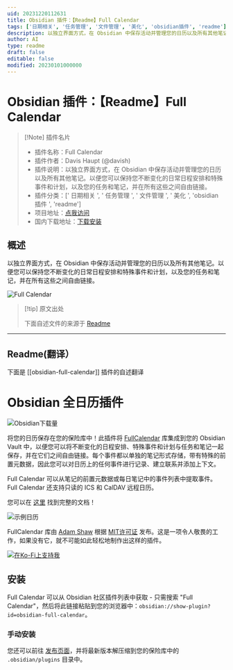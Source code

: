 ```yaml
---
uid: 20231220112631
title: Obsidian 插件：【Readme】Full Calendar
tags: ['日期相关', '任务管理', '文件管理', '美化', 'obsidian插件', 'readme']
description: 以独立界面方式，在 Obsidian 中保存活动并管理您的日历以及所有其他笔记。以便您可以保持您不断变化的日常日程安排和特殊事件和计划，以及您的任务和笔记，并在所有这些之间自由链接。
author: AI
type: readme
draft: false
editable: false
modified: 20230101000000
---
```


# Obsidian 插件：【Readme】Full Calendar

> [!Note] 插件名片
> - 插件名称：Full Calendar
> - 插件作者：Davis Haupt (@davish)
> - 插件说明：以独立界面方式，在 Obsidian 中保存活动并管理您的日历以及所有其他笔记。以便您可以保持您不断变化的日常日程安排和特殊事件和计划，以及您的任务和笔记，并在所有这些之间自由链接。
> - 插件分类：[' 日期相关 ', ' 任务管理 ', ' 文件管理 ', ' 美化 ', 'obsidian 插件 ', 'readme']
> - 项目地址：[点我访问](https://github.com/davish/obsidian-full-calendar)
> - 国内下载地址：[下载安装](https://pkmer.cn/products/plugin/pluginMarket/?obsidian-full-calendar)

## 概述

以独立界面方式，在 Obsidian 中保存活动并管理您的日历以及所有其他笔记。以便您可以保持您不断变化的日常日程安排和特殊事件和计划，以及您的任务和笔记，并在所有这些之间自由链接。

![Full Calendar](https://cdn.pkmer.cn/covers/obsidian-full-calendar.PNG!pkmer)

> [!tip] 原文出处
>
>下面自述文件的来源于 [Readme](https://ghproxy.net/https://raw.githubusercontent.com/davish/obsidian-full-calendar/main/README.md)

---

## Readme(翻译）

下面是 [[obsidian-full-calendar]] 插件的自述翻译

# Obsidian 全日历插件

![Obsidian下载量](https://img.shields.io/badge/dynamic/json?logo=obsidian&color=%23483699&label=downloads&query=%24%5B%22obsidian-full-calendar%22%5D.downloads&url=https%3A%2F%2Fraw.githubusercontent.com%2Fobsidianmd%2Fobsidian-releases%2Fmaster%2Fcommunity-plugin-stats.json)

将您的日历保存在您的保险库中！此插件将 [FullCalendar](https://github.com/fullcalendar/fullcalendar) 库集成到您的 Obsidian Vault 中，以便您可以将不断变化的日程安排、特殊事件和计划与任务和笔记一起保存，并在它们之间自由链接。每个事件都以单独的笔记形式存储，带有特殊的前置元数据，因此您可以对日历上的任何事件进行记录、建立联系并添加上下文。

Full Calendar 可以从笔记的前置元数据或每日笔记中的事件列表中提取事件。Full Calendar 还支持只读的 ICS 和 CalDAV 远程日历。

您可以在 [这里](https://davish.github.io/obsidian-full-calendar/) 找到完整的文档！

![示例日历](https://cdn.pkmer.cn/covers/obsidian-full-calendar_1_1.png!pkmer)

FullCalendar 库由 [Adam Shaw](https://github.com/arshaw) 根据 [MIT许可证](https://github.com/fullcalendar/fullcalendar/blob/master/LICENSE.txt) 发布。这是一项令人敬畏的工作，如果没有它，就不可能如此轻松地制作出这样的插件。

[![在Ko-Fi上支持我](https://ko-fi.com/img/githubbutton_sm.svg)](https://ko-fi.com/M4M1GQ84A)

## 安装

Full Calendar 可以从 Obsidian 社区插件列表中获取 - 只需搜索 "Full Calendar"，然后将此链接粘贴到您的浏览器中：`obsidian://show-plugin?id=obsidian-full-calendar`。

### 手动安装

您还可以前往 [发布页面](https://github.com/davish/obsidian-full-calendar/releases)，并将最新版本解压缩到您的保险库中的 `.obsidian/plugins` 目录中。
